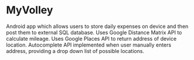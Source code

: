 # MyVolley
Android app which allows users to store daily expenses on device and then post them to external SQL database. 
Uses Google Distance Matrix API to calculate mileage.
Uses Google Places API to return address of device location.
Autocomplete API implemented when user manually enters address, providing a drop down list of possible locations.

